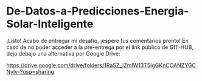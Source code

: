 # De-Datos-a-Predicciones-Energia-Solar-Inteligente

¡Listo! Acabo de entregar mi desafío, ¡espero tus comentarios pronto! En caso de no poder acceder a la pre-entrega por el link público de GIT-HUB, dejo debajo una alternativa por Google Drive: 

https://drive.google.com/drive/folders/1RaSZ_jZmlW13T5IgGKnCOANZYGCNylv-?usp=sharing
